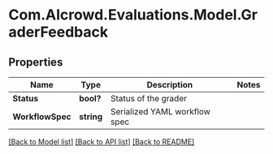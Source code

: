 # Com.AIcrowd.Evaluations.Model.GraderFeedback
## Properties

Name | Type | Description | Notes
------------ | ------------- | ------------- | -------------
**Status** | **bool?** | Status of the grader | 
**WorkflowSpec** | **string** | Serialized YAML workflow spec | 

[[Back to Model list]](../README.md#documentation-for-models) [[Back to API list]](../README.md#documentation-for-api-endpoints) [[Back to README]](../README.md)

